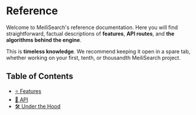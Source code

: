 # Reference

Welcome to MeiliSearch's reference documentation. Here you will find straightforward, factual descriptions of **features**, **API routes**, and **the algorithms behind the engine**.

This is **timeless knowledge**. We recommend keeping it open in a spare tab, whether working on your first, tenth, or thousandth MeiliSearch project.

## Table of Contents

- [⭐ Features](/reference/features)
- [📒 API](/reference/api)
- [🛠️ Under the Hood](/reference/under_the_hood)
